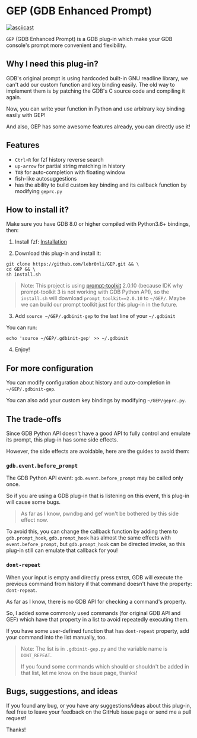 # GEP (GDB Enhanced Prompt)

[![asciicast](https://asciinema.org/a/TJiEkHv3cqieR0XizG41uOg93.svg)](https://asciinema.org/a/TJiEkHv3cqieR0XizG41uOg93)

`GEP` (GDB Enhanced Prompt) is a GDB plug-in which make your GDB console's prompt more convenient and flexibility.

## Why I need this plug-in?

GDB's original prompt is using hardcoded built-in GNU readline library, we can't add our custom function and key binding
easily. The old way to implement them is by patching the GDB's C source code and compiling it again.

Now, you can write your function in Python and use arbitrary key binding easily with GEP!

And also, GEP has some awesome features already, you can directly use it!

## Features

- `Ctrl+R` for fzf history reverse search
- `up-arrow` for partial string matching in history
- `TAB` for auto-completion with floating window
- fish-like autosuggestions
- has the ability to build custom key binding and its callback function by modifying `geprc.py`

## How to install it?

Make sure you have GDB 8.0 or higher compiled with Python3.6+ bindings, then:

1. Install fzf: [Installation](https://github.com/junegunn/fzf#installation)

2. Download this plug-in and install it:

```shell
git clone https://github.com/lebr0nli/GEP.git && \
cd GEP && \
sh install.sh
```

> Note: This project is using [prompt-toolkit](https://github.com/prompt-toolkit/python-prompt-toolkit/tree/2.0) 2.0.10 (because IDK why prompt-toolkit 3 is not working with GDB Python API), so the `install.sh` will download `prompt_toolkit==2.0.10` to `~/GEP/`.
> Maybe we can build our prompt toolkit just for this plug-in in the future.

3. Add `source ~/GEP/.gdbinit-gep` to the last line of your `~/.gdbinit`

You can run:

```shell
echo 'source ~/GEP/.gdbinit-gep' >> ~/.gdbinit
```

4. Enjoy!

## For more configuration

You can modify configuration about history and auto-completion in `~/GEP/.gdbinit-gep`.

You can also add your custom key bindings by modifying `~/GEP/geprc.py`.

## The trade-offs

Since GDB Python API doesn't have a good API to fully control and emulate its prompt, this plug-in has some side
effects.

However, the side effects are avoidable, here are the guides to avoid them:

### `gdb.event.before_prompt`

The GDB Python API event: `gdb.event.before_prompt` may be called only once.

So if you are using a GDB plug-in that is listening on this event, this plug-in will cause some bugs.

> As far as I know, pwndbg and gef won't be bothered by this side effect now.

To avoid this, you can change the callback function by adding them to `gdb.prompt_hook`, `gdb.prompt_hook` has almost
the same effects with `event.before_prompt`, but `gdb.prompt_hook` can be directed invoke, so this plug-in still can
emulate that callback for you!

### `dont-repeat`

When your input is empty and directly press `ENTER`, GDB will execute the previous command from history if that command
doesn't have the property: `dont-repeat`.

As far as I know, there is no GDB API for checking a command's property.

So, I added some commonly used commands (for original GDB API and GEF) which have that property in a list to avoid
repeatedly executing them.

If you have some user-defined function that has `dont-repeat` property, add your command into the list manually, too.

> Note: The list is in `.gdbinit-gep.py` and the variable name is `DONT_REPEAT`.
>
> If you found some commands which should or shouldn't be added in that list, let me know on the issue page, thanks!

## Bugs, suggestions, and ideas

If you found any bug, or you have any suggestions/ideas about this plug-in, feel free to leave your feedback on the
GitHub issue page or send me a pull request!

Thanks!
